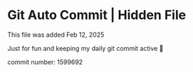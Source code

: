 # Git Auto Commit | Hidden File

This file was added Feb 12, 2025

Just for fun and keeping my daily git commit active 🤪

commit number: 1599692
